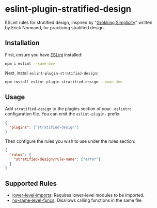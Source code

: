 # eslint-plugin-stratified-design

ESLint rules for stratified design, inspired by "[Grokking Simplicity](https://grokkingsimplicity.com)" written by Erick Normand, for practicing stratified design.

## Installation

First, ensure you have [ESLint](https://eslint.org/) installed:

```sh
npm i eslint --save-dev
```

Next, install `eslint-plugin-stratified-design`:

```sh
npm install eslint-plugin-stratified-design --save-dev
```

## Usage

Add `stratified-design` to the plugins section of your `.eslintrc` configuration file. You can omit the `eslint-plugin-` prefix:

```json
{
  "plugins": ["stratified-design"]
}
```

Then configure the rules you wish to use under the rules section:

```json
{
  "rules": {
    "stratified-design/rule-name": ["error"]
  }
}
```

## Supported Rules

- [lower-level-imports](https://github.com/anisotropy/eslint-plugin-stratified-design/blob/main/docs/rules/lower-level-imports.md): Requires lower-level modules to be imported.
- [no-same-level-funcs](https://github.com/anisotropy/eslint-plugin-stratified-design/blob/main/docs/rules/no-same-level-funcs.md): Disallows calling functions in the same file.
